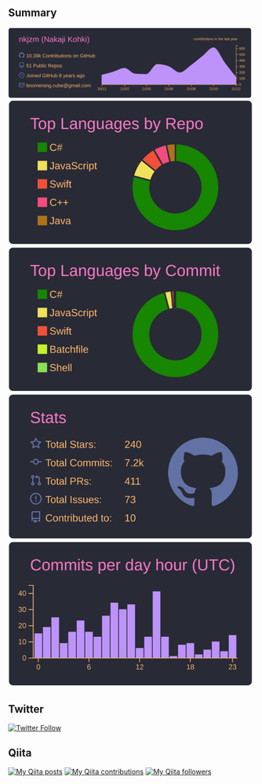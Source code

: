 
## Summary


[![](https://raw.githubusercontent.com/nkjzm/nkjzm/main/profile-summary-card-output/dracula/0-profile-details.svg)](https://github.com/vn7n24fzkq/github-profile-summary-cards)
[![](https://raw.githubusercontent.com/nkjzm/nkjzm/main/profile-summary-card-output/dracula/1-repos-per-language.svg)](https://github.com/vn7n24fzkq/github-profile-summary-cards) [![](https://raw.githubusercontent.com/nkjzm/nkjzm/main/profile-summary-card-output/dracula/2-most-commit-language.svg)](https://github.com/vn7n24fzkq/github-profile-summary-cards)
[![](https://raw.githubusercontent.com/nkjzm/nkjzm/main/profile-summary-card-output/dracula/3-stats.svg)](https://github.com/vn7n24fzkq/github-profile-summary-cards) [![](https://raw.githubusercontent.com/nkjzm/nkjzm/main/profile-summary-card-output/dracula/4-productive-time.svg)](https://github.com/vn7n24fzkq/github-profile-summary-cards)

<!-- 
<div>
  <a href="https://github.com/nkjzm">
    <img height="176" src="https://github-readme-stats.vercel.app/api?username=nkjzm&count_private=true&show_icons=true&include_all_commits=true&theme=tokyonight">
  </a>
  <a href="https://github.com/nkjzm">
    <img height="176" src="https://github-readme-stats.vercel.app/api/top-langs/?username=nkjzm&layout=compact&theme=tokyonight">
  </a>
</div>
-->

## Twitter

[![Twitter Follow](https://img.shields.io/twitter/follow/nkjzm.svg?style=social)](https://twitter.com/nkjzm) 


## Qiita

<div>
<p>
<a href="http://qiita.com/nkjzm"><img src="https://qiita-badge.apiapi.app/s/nkjzm/posts.svg" alt="My Qiita posts"></a>
<a href="http://qiita.com/nkjzm"><img src="https://qiita-badge.apiapi.app/s/nkjzm/contributions.svg" alt="My Qiita contributions"></a>
<a href="http://qiita.com/nkjzm"><img src="https://qiita-badge.apiapi.app/s/nkjzm/followers.svg" alt="My Qiita followers"></a></p>
</div>
